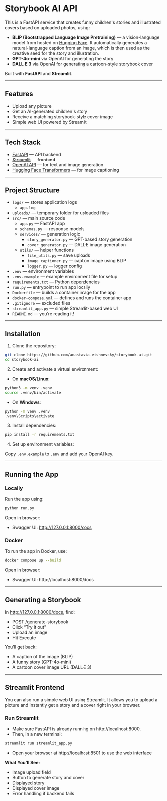 # Storybook AI API

This is a FastAPI service that creates funny children's stories and illustrated covers based on uploaded photos, using:
- **BLIP (Bootstrapped Language Image Pretraining)** — a vision-language model from hosted on [Hugging Face](https://huggingface.co/Salesforce/blip-image-captioning-base). It automatically generates a natural-language caption from an image, which is then used as the creative seed for the story and illustration.
- **GPT-4o-mini** via OpenAI for generating the story
- **DALL·E 3** via OpenAI for generating a cartoon-style storybook cover

Built with **FastAPI** and **Streamlit**.

---

##  Features

- Upload any picture
- Get an AI-generated children's story
- Receive a matching storybook-style cover image
- Simple web UI powered by Streamlit

---

##  Tech Stack

- [FastAPI](https://fastapi.tiangolo.com/) — API backend  
- [Streamlit](https://streamlit.io/) — frontend  
- [OpenAI API](https://platform.openai.com/) — for text and image generation
- [Hugging Face Transformers](https://huggingface.co/docs/transformers/index) — for image captioning
---

##  Project Structure

- `logs/` — stores application logs  
  - `app.log`
- `uploads/` — temporary folder for uploaded files
- `src/` — main source code  
  - `app.py` — FastAPI app  
  - `schemas.py` — response models  
  - `services/` — generation logic  
    - `story_generator.py` — GPT-based story generation  
    - `cover_generator.py` — DALL·E image generation  
  - `utils/` — helper functions  
    - `file_utils.py` — save uploads  
    - `image_captioner.py` — caption image using BLIP  
    - `logger.py` — logger config  
- `.env` — environment variables  
- `.env.example` — example environment file for setup  
- `requirements.txt` — Python dependencies  
- `run.py` — entrypoint to run app locally  
- `Dockerfile` — builds a container image for the app  
- `docker-compose.yml` — defines and runs the container app  
- `.gitignore` — excluded files  
- `streamlit_app.py` — simple Streamlit-based web UI
- `README.md` — you’re reading it!

---

##  Installation

1. Clone the repository:

```bash
git clone https://github.com/anastasia-vishnevsky/storybook-ai.git
cd storybook-ai
```
2. Create and activate a virtual environment:

- On **macOS/Linux**:

```bash  
python3 -m venv .venv
source .venv/bin/activate
``` 

- On **Windows**:

```bash 
python -m venv .venv
.venv\Scripts\activate
```

3. Install dependencies:

```bash 
pip install -r requirements.txt
```

4. Set up environment variables:

Copy `.env.example` to `.env` and add your OpenAI key.

---

## Running the App

### Locally

Run the app using:

```bash 
python run.py
``` 
Open in browser:
- Swagger UI: http://127.0.0.1:8000/docs

### Docker

To run the app in Docker, use:

```bash
docker compose up --build
``` 
Open in browser:    
- Swagger UI: http://localhost:8000/docs

---

## Generating a Storybook

In http://127.0.0.1:8000/docs, find:
- POST /generate-storybook
- Click “Try it out”
- Upload an image
- Hit Execute

You’ll get back:
- A caption of the image (BLIP)
- A funny story (GPT-4o-mini)
- A cartoon cover image URL (DALL·E 3)

---

## Streamlit Frontend 

You can also run a simple web UI using Streamlit.
It allows you to upload a picture and instantly get a story and a cover right in your browser.

### Run Streamlit

- Make sure FastAPI is already running on http://localhost:8000.
- Then, in a new terminal:
```bash
streamlit run streamlit_app.py
```
- Open your browser at http://localhost:8501 to use the web interface

**What You’ll See:**

- Image upload field
- Button to generate story and cover
- Displayed story
- Displayed cover image
- Error handling if backend fails

